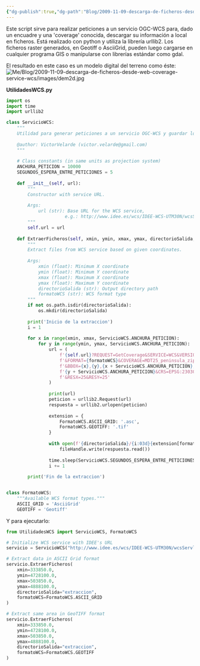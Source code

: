 ```yaml
---
{"dg-publish":true,"dg-path":"Blog/2009-11-09-descarga-de-ficheros-desde-web-coverage-service-wcs/Descarga de ficheros desde Web Coverage Service (WCS).md","permalink":"/blog/2009-11-09-descarga-de-ficheros-desde-web-coverage-service-wcs/descarga-de-ficheros-desde-web-coverage-service-wcs/","title":"Descarga de ficheros desde Web Coverage Service (WCS)","tags":["ogc","python","wcs"]}
---
```



Este script sirve para realizar peticiones a un servicio OGC-WCS para, dado un encuadre y una 'coverage' conocida, descargar su información a local en ficheros. Está realizado con python y utiliza la librería urllib2. Los ficheros raster generados, en Geotiff o AsciiGrid, pueden luego cargarse en cualquier programa GIS o manipularse con librerías estándar como gdal.

El resultado en este caso es un modelo digital del terreno como éste:
![Me/Blog/2009-11-09-descarga-de-ficheros-desde-web-coverage-service-wcs/images/dem2d.jpg](/img/user/Me/Blog/2009-11-09-descarga-de-ficheros-desde-web-coverage-service-wcs/images/dem2d.jpg)




**UtilidadesWCS.py**
```python
import os
import time
import urllib2

class ServicioWCS:
    """
    Utilidad para generar peticiones a un servicio OGC-WCS y guardar los resultados en disco.
    
    @author: VictorVelarde (victor.velarde@gmail.com)
    """
    
    # Class constants (in same units as projection system)
    ANCHURA_PETICION = 10000
    SEGUNDOS_ESPERA_ENTRE_PETICIONES = 5
    
    def __init__(self, url):
        """
        Constructor with service URL.
        
        Args:
            url (str): Base URL for the WCS service, 
                      e.g.: http://www.idee.es/wcs/IDEE-WCS-UTM30N/wcsServlet?
        """
        self.url = url
    
    def ExtraerFicheros(self, xmin, ymin, xmax, ymax, directorioSalida, formatoWCS):
        """
        Extract files from WCS service based on given coordinates.
        
        Args:
            xmin (float): Minimum X coordinate
            ymin (float): Minimum Y coordinate
            xmax (float): Maximum X coordinate
            ymax (float): Maximum Y coordinate
            directorioSalida (str): Output directory path
            formatoWCS (str): WCS format type
        """
        if not os.path.isdir(directorioSalida):
            os.mkdir(directorioSalida)
            
        print('Inicio de la extraccion')
        i = 1
        
        for x in range(xmin, xmax, ServicioWCS.ANCHURA_PETICION):
            for y in range(ymin, ymax, ServicioWCS.ANCHURA_PETICION):
                url = (
                    f'{self.url}?REQUEST=GetCoverage&SERVICE=WCS&VERSION=1.0.0'
                    f'&FORMAT={formatoWCS}&COVERAGE=MDT25_peninsula_zip'
                    f'&BBOX={x},{y},{x + ServicioWCS.ANCHURA_PETICION},'
                    f'{y + ServicioWCS.ANCHURA_PETICION}&CRS=EPSG:23030'
                    f'&RESX=25&RESY=25'
                )
                
                print(url)
                peticion = urllib2.Request(url)
                respuesta = urllib2.urlopen(peticion)
                
                extension = {
                    FormatoWCS.ASCII_GRID: '.asc',
                    FormatoWCS.GEOTIFF: '.tif'
                }
                
                with open(f'{directorioSalida}/{i:03d}{extension[formatoWCS]}', 'wb') as fileHandle:
                    fileHandle.write(respuesta.read())
                
                time.sleep(ServicioWCS.SEGUNDOS_ESPERA_ENTRE_PETICIONES)
                i += 1
                
        print('Fin de la extraccion')


class FormatoWCS:
    """Available WCS format types."""
    ASCII_GRID = 'AsciiGrid'
    GEOTIFF = 'Geotiff'
```

Y para ejecutarlo:

```python
from UtilidadesWCS import ServicioWCS, FormatoWCS

# Initialize WCS service with IDEE's URL
servicio = ServicioWCS("http://www.idee.es/wcs/IDEE-WCS-UTM30N/wcsServlet")

# Extract data in ASCII Grid format
servicio.ExtraerFicheros(
    xmin=333850.0,
    ymin=4728100.0,
    xmax=503850.0,
    ymax=4888100.0,
    directorioSalida="extraccion",
    formatoWCS=FormatoWCS.ASCII_GRID
)

# Extract same area in GeoTIFF format
servicio.ExtraerFicheros(
    xmin=333850.0,
    ymin=4728100.0,
    xmax=503850.0,
    ymax=4888100.0,
    directorioSalida="extraccion",
    formatoWCS=FormatoWCS.GEOTIFF
)
```

